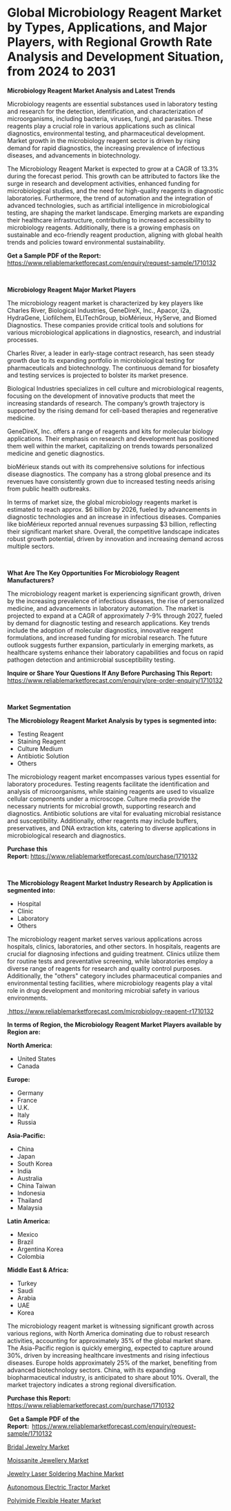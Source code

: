 <p><h1>Global Microbiology Reagent Market by Types, Applications, and Major Players, with Regional Growth Rate Analysis and Development Situation, from 2024 to 2031</h1></p><p><strong>Microbiology Reagent Market Analysis and Latest Trends</strong></p>
<p><p>Microbiology reagents are essential substances used in laboratory testing and research for the detection, identification, and characterization of microorganisms, including bacteria, viruses, fungi, and parasites. These reagents play a crucial role in various applications such as clinical diagnostics, environmental testing, and pharmaceutical development. Market growth in the microbiology reagent sector is driven by rising demand for rapid diagnostics, the increasing prevalence of infectious diseases, and advancements in biotechnology. </p><p>The Microbiology Reagent Market is expected to grow at a CAGR of 13.3% during the forecast period. This growth can be attributed to factors like the surge in research and development activities, enhanced funding for microbiological studies, and the need for high-quality reagents in diagnostic laboratories. Furthermore, the trend of automation and the integration of advanced technologies, such as artificial intelligence in microbiological testing, are shaping the market landscape. Emerging markets are expanding their healthcare infrastructure, contributing to increased accessibility to microbiology reagents. Additionally, there is a growing emphasis on sustainable and eco-friendly reagent production, aligning with global health trends and policies toward environmental sustainability.</p></p>
<p><strong>Get a Sample PDF of the Report:&nbsp;</strong> <a href="https://www.reliablemarketforecast.com/enquiry/request-sample/1710132?utm_campaign=1080&utm_medium=2&utm_source=Github&utm_content=ia&utm_term=22102024&utm_id=microbiology-reagent">https://www.reliablemarketforecast.com/enquiry/request-sample/1710132</a></p>
<p>&nbsp;</p>
<p><strong>Microbiology Reagent Major Market Players</strong></p>
<p><p>The microbiology reagent market is characterized by key players like Charles River, Biological Industries, GeneDireX, Inc., Apacor, i2a, HydraGene, Liofilchem, ELITechGroup, bioMérieux, HyServe, and Biomed Diagnostics. These companies provide critical tools and solutions for various microbiological applications in diagnostics, research, and industrial processes.</p><p>Charles River, a leader in early-stage contract research, has seen steady growth due to its expanding portfolio in microbiological testing for pharmaceuticals and biotechnology. The continuous demand for biosafety and testing services is projected to bolster its market presence.</p><p>Biological Industries specializes in cell culture and microbiological reagents, focusing on the development of innovative products that meet the increasing standards of research. The company’s growth trajectory is supported by the rising demand for cell-based therapies and regenerative medicine.</p><p>GeneDireX, Inc. offers a range of reagents and kits for molecular biology applications. Their emphasis on research and development has positioned them well within the market, capitalizing on trends towards personalized medicine and genetic diagnostics.</p><p>bioMérieux stands out with its comprehensive solutions for infectious disease diagnostics. The company has a strong global presence and its revenues have consistently grown due to increased testing needs arising from public health outbreaks.</p><p>In terms of market size, the global microbiology reagents market is estimated to reach approx. $6 billion by 2026, fueled by advancements in diagnostic technologies and an increase in infectious diseases. Companies like bioMérieux reported annual revenues surpassing $3 billion, reflecting their significant market share. Overall, the competitive landscape indicates robust growth potential, driven by innovation and increasing demand across multiple sectors.</p></p>
<p>&nbsp;</p>
<p><strong>What Are The Key Opportunities For Microbiology Reagent Manufacturers?</strong></p>
<p><p>The microbiology reagent market is experiencing significant growth, driven by the increasing prevalence of infectious diseases, the rise of personalized medicine, and advancements in laboratory automation. The market is projected to expand at a CAGR of approximately 7-9% through 2027, fueled by demand for diagnostic testing and research applications. Key trends include the adoption of molecular diagnostics, innovative reagent formulations, and increased funding for microbial research. The future outlook suggests further expansion, particularly in emerging markets, as healthcare systems enhance their laboratory capabilities and focus on rapid pathogen detection and antimicrobial susceptibility testing.</p></p>
<p><strong>Inquire or Share Your Questions If Any Before Purchasing This Report:</strong> <a href="https://www.reliablemarketforecast.com/enquiry/pre-order-enquiry/1710132?utm_campaign=1080&utm_medium=2&utm_source=Github&utm_content=ia&utm_term=22102024&utm_id=microbiology-reagent">https://www.reliablemarketforecast.com/enquiry/pre-order-enquiry/1710132</a></p>
<p>&nbsp;</p>
<p><strong>Market Segmentation</strong></p>
<p><strong>The Microbiology Reagent Market Analysis by types is segmented into:</strong></p>
<p><ul><li>Testing Reagent</li><li>Staining Reagent</li><li>Culture Medium</li><li>Antibiotic Solution</li><li>Others</li></ul></p>
<p><p>The microbiology reagent market encompasses various types essential for laboratory procedures. Testing reagents facilitate the identification and analysis of microorganisms, while staining reagents are used to visualize cellular components under a microscope. Culture media provide the necessary nutrients for microbial growth, supporting research and diagnostics. Antibiotic solutions are vital for evaluating microbial resistance and susceptibility. Additionally, other reagents may include buffers, preservatives, and DNA extraction kits, catering to diverse applications in microbiological research and diagnostics.</p></p>
<p><strong>Purchase this Report:&nbsp;</strong><a href="https://www.reliablemarketforecast.com/purchase/1710132?utm_campaign=1080&utm_medium=2&utm_source=Github&utm_content=ia&utm_term=22102024&utm_id=microbiology-reagent">https://www.reliablemarketforecast.com/purchase/1710132</a></p>
<p>&nbsp;</p>
<p><strong>The Microbiology Reagent Market Industry Research by Application is segmented into:</strong></p>
<p><ul><li>Hospital</li><li>Clinic</li><li>Laboratory</li><li>Others</li></ul></p>
<p><p>The microbiology reagent market serves various applications across hospitals, clinics, laboratories, and other sectors. In hospitals, reagents are crucial for diagnosing infections and guiding treatment. Clinics utilize them for routine tests and preventative screening, while laboratories employ a diverse range of reagents for research and quality control purposes. Additionally, the "others" category includes pharmaceutical companies and environmental testing facilities, where microbiology reagents play a vital role in drug development and monitoring microbial safety in various environments.</p></p>
<p><a href="https://www.reliablemarketforecast.com/microbiology-reagent-r1710132?utm_campaign=1080&utm_medium=2&utm_source=Github&utm_content=ia&utm_term=22102024&utm_id=microbiology-reagent">&nbsp;https://www.reliablemarketforecast.com/microbiology-reagent-r1710132</a></p>
<p><strong>In terms of Region, the Microbiology Reagent Market Players available by Region are:</strong></p>
<p>
    <p> <strong> North America: </strong>
        <ul>
            <li>United States</li>
            <li>Canada</li>
        </ul>
        </p> 
    <p> <strong> Europe: </strong>
        <ul>
            <li>Germany</li>
            <li>France</li>
            <li>U.K.</li>
            <li>Italy</li>
            <li>Russia</li>
        </ul>
        </p> 
    <p> <strong> Asia-Pacific: </strong>
        <ul>
            <li>China</li>
            <li>Japan</li>
            <li>South Korea</li>
            <li>India</li>
            <li>Australia</li>
            <li>China Taiwan</li>
            <li>Indonesia</li>
            <li>Thailand</li>
            <li>Malaysia</li>
        </ul>
        </p> 
    <p> <strong> Latin America: </strong>
        <ul>
            <li>Mexico</li>
            <li>Brazil</li>
            <li>Argentina Korea</li>
            <li>Colombia</li>
        </ul>
        </p> 
    <p> <strong> Middle East & Africa: </strong>
        <ul>
            <li>Turkey</li>
            <li>Saudi</li>
            <li>Arabia</li>
            <li>UAE</li>
            <li>Korea</li>
        </ul>
    </p>
    </p>
<p><p>The microbiology reagent market is witnessing significant growth across various regions, with North America dominating due to robust research activities, accounting for approximately 35% of the global market share. The Asia-Pacific region is quickly emerging, expected to capture around 30%, driven by increasing healthcare investments and rising infectious diseases. Europe holds approximately 25% of the market, benefiting from advanced biotechnology sectors. China, with its expanding biopharmaceutical industry, is anticipated to share about 10%. Overall, the market trajectory indicates a strong regional diversification.</p></p>
<p><strong>Purchase this Report: </strong><a href="https://www.reliablemarketforecast.com/purchase/1710132?utm_campaign=1080&utm_medium=2&utm_source=Github&utm_content=ia&utm_term=22102024&utm_id=microbiology-reagent">https://www.reliablemarketforecast.com/purchase/1710132</a></p>
<p>&nbsp;<strong>Get a Sample PDF of the Report:&nbsp;&nbsp;</strong><a href="https://www.reliablemarketforecast.com/enquiry/request-sample/1710132?utm_campaign=1080&utm_medium=2&utm_source=Github&utm_content=ia&utm_term=22102024&utm_id=microbiology-reagent">https://www.reliablemarketforecast.com/enquiry/request-sample/1710132</a></p>
<p><strong></strong></p>
<p><p><a href="https://www.linkedin.com/pulse/bridal-jewelry-market-segmentation-in-depth-analysis-online-dnq4e?utm_campaign=1080&utm_medium=2&utm_source=Github&utm_content=ia&utm_term=22102024&utm_id=microbiology-reagent">Bridal Jewelry Market</a></p><p><a href="https://github.com/lallietva4l/Market-Research-Report-List-1/blob/main/moissanite-jewellery-market.md?utm_campaign=1080&utm_medium=2&utm_source=Github&utm_content=ia&utm_term=22102024&utm_id=microbiology-reagent">Moissanite Jewellery Market</a></p><p><a href="https://issuu.com/reportprime-2/docs/jewelry-laser-soldering-machine-mar_64f200c5327dee?utm_campaign=1080&utm_medium=2&utm_source=Github&utm_content=ia&utm_term=22102024&utm_id=microbiology-reagent">Jewelry Laser Soldering Machine Market</a></p><p><a href="https://github.com/anidillnagatat/Market-Research-Report-List-1/blob/main/autonomous-electric-tractor-market.md?utm_campaign=1080&utm_medium=2&utm_source=Github&utm_content=ia&utm_term=22102024&utm_id=microbiology-reagent">Autonomous Electric Tractor Market</a></p><p><a href="https://issuu.com/reportprime-2/docs/polyimide-flexible-heater-market-si_a1422835938746?utm_campaign=1080&utm_medium=2&utm_source=Github&utm_content=ia&utm_term=22102024&utm_id=microbiology-reagent">Polyimide Flexible Heater Market</a></p></p>